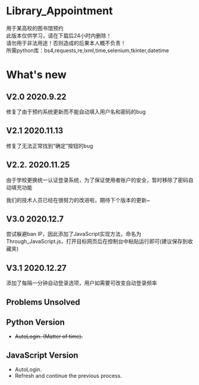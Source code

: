 # Library_Appointment
用于某高校的图书馆预约<br>
此版本仅供学习，请在下载后24小时内删除！<br>
请勿用于非法用途！否则造成的后果本人概不负责！<br>
所需python库：bs4,requests,re,lxml,time,selenium,tkinter,datetime


# What's new
## V2.0 2020.9.22
修复了由于预约系统更新而不能自动填入用户名和密码的bug
## V2.1 2020.11.13
修复了无法正常找到“确定”按钮的bug
## V2.2. 2020.11.25
由于学校更换统一认证登录系统，为了保证使用者账户的安全，暂时移除了密码自动填充功能

我们的技术人员已经在很努力的改进啦，期待下个版本的更新~

## V3.0 2020.12.7

尝试躲避ban IP，因此添加了JavaScript实现方法，命名为Through_JavaScript.js，打开目标网页后在控制台中粘贴运行即可(建议保存到收藏夹)

## V3.1 2020.12.27
添加了每隔一分钟自动登录选项，用户如需要可改变自动登录频率

##  Problems Unsolved

## Python Version

- ~~AutoLogin. (Matter of time).~~

## JavaScript Version

- AutoLogin.
- Refresh and continue the previous process.

